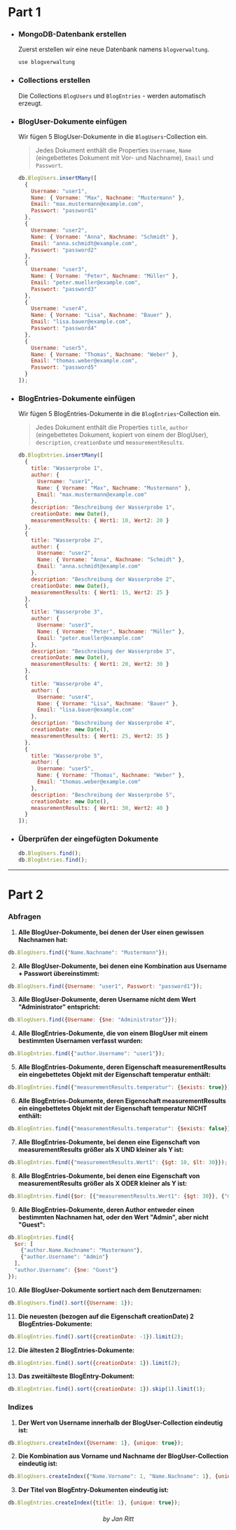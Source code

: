 
# Part 1

- ### MongoDB-Datenbank erstellen

    Zuerst erstellen wir eine neue Datenbank namens `blogverwaltung`.

    ```javascript
    use blogverwaltung
    ```

- ### Collections erstellen

    Die Collections `BlogUsers` und `BlogEntries` - werden automatisch erzeugt.

- ### BlogUser-Dokumente einfügen

    Wir fügen 5 BlogUser-Dokumente in die `BlogUsers`-Collection ein.
    > Jedes Dokument enthält die Properties `Username`, `Name` (eingebettetes Dokument mit Vor- und Nachname), `Email` und `Passwort`.

    ```javascript
    db.BlogUsers.insertMany([
      {
        Username: "user1",
        Name: { Vorname: "Max", Nachname: "Mustermann" },
        Email: "max.mustermann@example.com",
        Passwort: "password1"
      },
      {
        Username: "user2",
        Name: { Vorname: "Anna", Nachname: "Schmidt" },
        Email: "anna.schmidt@example.com",
        Passwort: "password2"
      },
      {
        Username: "user3",
        Name: { Vorname: "Peter", Nachname: "Müller" },
        Email: "peter.mueller@example.com",
        Passwort: "password3"
      },
      {
        Username: "user4",
        Name: { Vorname: "Lisa", Nachname: "Bauer" },
        Email: "lisa.bauer@example.com",
        Passwort: "password4"
      },
      {
        Username: "user5",
        Name: { Vorname: "Thomas", Nachname: "Weber" },
        Email: "thomas.weber@example.com",
        Passwort: "password5"
      }
    ]);
    ```

- ### BlogEntries-Dokumente einfügen

    Wir fügen 5 BlogEntries-Dokumente in die `BlogEntries`-Collection ein.
    > Jedes Dokument enthält die Properties `title`, `author` (eingebettetes Dokument, kopiert von einem der BlogUser), `description`, `creationDate` und `measurementResults`.

    ```javascript
    db.BlogEntries.insertMany([
      {
        title: "Wasserprobe 1",
        author: {
          Username: "user1",
          Name: { Vorname: "Max", Nachname: "Mustermann" },
          Email: "max.mustermann@example.com"
        },
        description: "Beschreibung der Wasserprobe 1",
        creationDate: new Date(),
        measurementResults: { Wert1: 10, Wert2: 20 }
      },
      {
        title: "Wasserprobe 2",
        author: {
          Username: "user2",
          Name: { Vorname: "Anna", Nachname: "Schmidt" },
          Email: "anna.schmidt@example.com"
        },
        description: "Beschreibung der Wasserprobe 2",
        creationDate: new Date(),
        measurementResults: { Wert1: 15, Wert2: 25 }
      },
      {
        title: "Wasserprobe 3",
        author: {
          Username: "user3",
          Name: { Vorname: "Peter", Nachname: "Müller" },
          Email: "peter.mueller@example.com"
        },
        description: "Beschreibung der Wasserprobe 3",
        creationDate: new Date(),
        measurementResults: { Wert1: 20, Wert2: 30 }
      },
      {
        title: "Wasserprobe 4",
        author: {
          Username: "user4",
          Name: { Vorname: "Lisa", Nachname: "Bauer" },
          Email: "lisa.bauer@example.com"
        },
        description: "Beschreibung der Wasserprobe 4",
        creationDate: new Date(),
        measurementResults: { Wert1: 25, Wert2: 35 }
      },
      {
        title: "Wasserprobe 5",
        author: {
          Username: "user5",
          Name: { Vorname: "Thomas", Nachname: "Weber" },
          Email: "thomas.weber@example.com"
        },
        description: "Beschreibung der Wasserprobe 5",
        creationDate: new Date(),
        measurementResults: { Wert1: 30, Wert2: 40 }
      }
    ]);
    ```

- ### Überprüfen der eingefügten Dokumente

    ```javascript
    db.BlogUsers.find();
    db.BlogEntries.find();
    ```

----

# Part 2

### Abfragen

1. **Alle BlogUser-Dokumente, bei denen der User einen gewissen Nachnamen hat:**

```javascript
db.BlogUsers.find({"Name.Nachname": "Mustermann"});
```

2. **Alle BlogUser-Dokumente, bei denen eine Kombination aus Username + Passwort übereinstimmt:**

```javascript
db.BlogUsers.find({Username: "user1", Passwort: "password1"});
```

3. **Alle BlogUser-Dokumente, deren Username nicht dem Wert "Administrator" entspricht:**

```javascript
db.BlogUsers.find({Username: {$ne: "Administrator"}});
```

4. **Alle BlogEntries-Dokumente, die von einem BlogUser mit einem bestimmten Usernamen verfasst wurden:**

```javascript
db.BlogEntries.find({"author.Username": "user1"});
```

5. **Alle BlogEntries-Dokumente, deren Eigenschaft measurementResults ein eingebettetes Objekt mit der Eigenschaft temperatur enthält:**

```javascript
db.BlogEntries.find({"measurementResults.temperatur": {$exists: true}});
```

6. **Alle BlogEntries-Dokumente, deren Eigenschaft measurementResults ein eingebettetes Objekt mit der Eigenschaft temperatur NICHT enthält:**

```javascript
db.BlogEntries.find({"measurementResults.temperatur": {$exists: false}});
```

7. **Alle BlogEntries-Dokumente, bei denen eine Eigenschaft von measurementResults größer als X UND kleiner als Y ist:**

```javascript
db.BlogEntries.find({"measurementResults.Wert1": {$gt: 10, $lt: 30}});
```

8. **Alle BlogEntries-Dokumente, bei denen eine Eigenschaft von measurementResults größer als X ODER kleiner als Y ist:**

```javascript
db.BlogEntries.find({$or: [{"measurementResults.Wert1": {$gt: 30}}, {"measurementResults.Wert1": {$lt: 10}}]});
```

9. **Alle BlogEntries-Dokumente, deren Author entweder einen bestimmten Nachnamen hat, oder den Wert "Admin", aber nicht "Guest":**

```javascript
db.BlogEntries.find({
  $or: [
    {"author.Name.Nachname": "Mustermann"},
    {"author.Username": "Admin"}
  ],
  "author.Username": {$ne: "Guest"}
});
```

10. **Alle BlogUser-Dokumente sortiert nach dem Benutzernamen:**

```javascript
db.BlogUsers.find().sort({Username: 1});
```

11. **Die neuesten (bezogen auf die Eigenschaft creationDate) 2 BlogEntries-Dokumente:**

```javascript
db.BlogEntries.find().sort({creationDate: -1}).limit(2);
```

12. **Die ältesten 2 BlogEntries-Dokumente:**

```javascript
db.BlogEntries.find().sort({creationDate: 1}).limit(2);
```

13. **Das zweitälteste BlogEntry-Dokument:**

```javascript
db.BlogEntries.find().sort({creationDate: 1}).skip(1).limit(1);
```

### Indizes

1. **Der Wert von Username innerhalb der BlogUser-Collection eindeutig ist:**

```javascript
db.BlogUsers.createIndex({Username: 1}, {unique: true});
```

2. **Die Kombination aus Vorname und Nachname der BlogUser-Collection eindeutig ist:**

```javascript
db.BlogUsers.createIndex({"Name.Vorname": 1, "Name.Nachname": 1}, {unique: true});
```

3. **Der Titel von BlogEntry-Dokumenten eindeutig ist:**

```javascript
db.BlogEntries.createIndex({title: 1}, {unique: true});
```

###### <p align="center"> by Jan Ritt </p>
